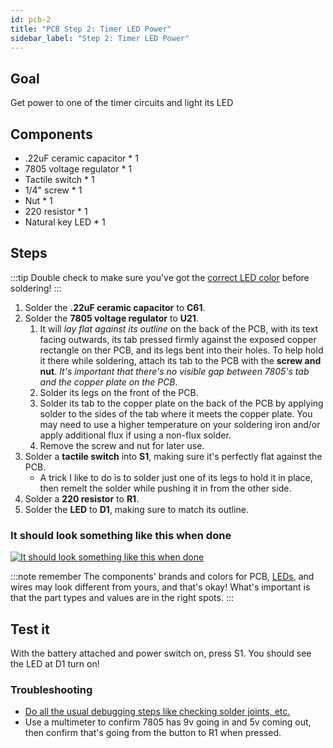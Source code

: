 ```yaml
---
id: pcb-2
title: "PCB Step 2: Timer LED Power"
sidebar_label: "Step 2: Timer LED Power"
---
```


## Goal

Get power to one of the timer circuits and light its LED

## Components

- .22uF ceramic capacitor \* 1
- 7805 voltage regulator \* 1
- Tactile switch \* 1
- 1/4" screw \* 1
- Nut \* 1
- 220 resistor \* 1
- Natural key LED \* 1

## Steps

:::tip
Double check to make sure you've got the [correct LED color](pcb-0.md#leds) before soldering!
:::

1. Solder the **.22uF ceramic capacitor** to **C61**.
2. Solder the **7805 voltage regulator** to **U21**. <!--TODO: pictures for these would be great! -->
   1. It will _lay flat against its outline_ on the back of the PCB, with its text facing outwards, its tab pressed firmly against the exposed copper rectangle on ther PCB, and its legs bent into their holes. To help hold it there while soldering, attach its tab to the PCB with the **screw and nut**. _It's important that there's no visible gap between 7805's tab and the copper plate on the PCB_.
   2. Solder its legs on the front of the PCB.
   3. Solder its tab to the copper plate on the back of the PCB by applying solder to the sides of the tab where it meets the copper plate. You may need to use a higher temperature on your soldering iron and/or apply additional flux if using a non-flux solder.
   4. Remove the screw and nut for later use.
3. Solder a **tactile switch** into **S1**, making sure it's perfectly flat against the PCB.
   - A trick I like to do is to solder just one of its legs to hold it in place, then remelt the solder while pushing it in from the other side.
4. Solder a **220 resistor** to **R1**.
5. Solder the **LED** to **D1**, making sure to match its outline.

### It should look something like this when done

[![It should look something like this when done](/img/pcb-2.jpg)](/img/pcb-2.jpg)

:::note remember
The components' brands and colors for PCB, [LEDs](pcb-0.md#leds), and wires may look different from yours, and that's okay! What's important is that the part types and values are in the right spots.
:::

## Test it

With the battery attached and power switch on, press S1. You should see the LED at D1 turn on!

### Troubleshooting

- [Do all the usual debugging steps like checking solder joints, etc.](debugging.md)
- Use a multimeter to confirm 7805 has 9v going in and 5v coming out, then confirm that's going from the button to R1 when pressed.
